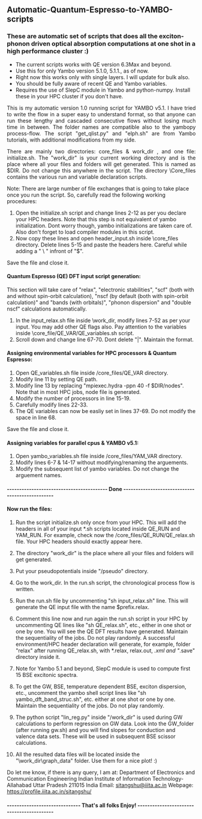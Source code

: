 ## Automatic-Quantum-Espresso-to-YAMBO-scripts
### These are automatic set of scripts that does all the exciton-phonon driven optical absorption computations at one shot in a high performance cluster :)
- The current scripts works with QE version 6.3Max and beyond.
- Use this for only Yambo version 5.1.0, 5.1.1., as of now.
- Right now this works only with single layers. I will update for bulk also.
- You should be fully aware of recent QE and Yambo variables. 
- Requires the use of SlepC module in Yambo and python-numpy. Install these in your HPC cluster if you don't have.

<p style='text-align: justify;'>This is my automatic version 1.0 running script for YAMBO v5.1. I have tried to write the flow in a super easy to understand format, so that anyone can run these lengthy and cascaded consecutive flows without losing much time in between. The folder names are compatible also to the yambopy process-flow. The script "get_qlist.py" and "elph.sh" are from Yambo tutorials, with additional modifications from my side.</p>

<p style='text-align: justify;'>There are mainly two directories: core_files & work_dir , and one file: initialize.sh. The "work_dir" is your current working directory and is the place where all your files and folders will get generated. This is named as $DIR. Do not change this anywhere in the script. The directory \Core_files contains the various run and variable declaration scripts. 

Note: There are large number of file exchanges that is going to take place once you run the script. So, carefully read the following working procedures:</p>  

1. Open the initialize.sh script and change lines 2-12 as per you declare your HPC headers. Note that this step is not equivalent of yambo initialization. Dont worry though, yambo initializations are taken care of. Also don't forget to load compiler modules in this script.
2. Now copy these lines and open header_input.sh inside \core_files directory. Delete lines 5-15 and paste the headers here. Careful while adding a " \ " infront of "$". 

Save the file and close it.

#### Quantum Espresso (QE) DFT input script generation: 
This section will take care of "relax", "electronic stabilities", "scf" (both with and without spin-orbit calculation), "nscf (by default (both with spin-orbit calculation)" and "bands (with orbitals)", "phonon dispersion" and "double nscf" calculations automatically.

1. In the input_relax.sh file inside \work_dir, modify lines 7-52 as per your input. You may add other QE flags also. Pay attention to the variables inside \core_file/QE_VAR/QE_variables.sh script.
2. Scroll down and change line 67-70. Dont delete "|". Maintain the format.

#### Assigning environmental variables for HPC processors & Quantum Espresso:

1. Open QE_variables.sh file inside /core_files/QE_VAR directory.
2. Modify line 11 by setting QE path.
3. Modify line 13 by replacing "mpiexec.hydra -ppn 40 -f $DIR/nodes". Note that in most HPC jobs, node file is generated.
4. Modify the number of processors in line 15-19.
5. Carefully modify lines 22-33.
6. The QE variables can now be easliy set in lines 37-69. Do not modify the space in line 68. 

Save the file and close it.

#### Assigning variables for parallel cpus & YAMBO v5.1:

1. Open yambo_variables.sh file inside /core_files/YAM_VAR directory.
2. Modify lines 6-7 & 14-17 without modifying/renaming the arguements.
3. Modify the subsequent list of yambo variables. Do not change the arguement names.

#### ----------------------------------------- Done ------------------------------------------------

#### Now run the files:

1. Run the script initialize.sh only once from your HPC. This will add the headers in all of your input *.sh scripts located inside QE_RUN and YAM_RUN. For example, check now the /core_files/QE_RUN/QE_relax.sh file. Your HPC headers should exactly appear here.
2. The directory "work_dir" is the place where all your files and folders will get generated. 
3. Put your pseudopotentials inside "/pseudo" directory.
4. Go to the work_dir. In the run.sh script, the chronological process flow is written. 
5. Run the run.sh file by uncommenting "sh input_relax.sh" line. This will generate the QE input file with the name $prefix.relax.
6. Comment this line now and run again the run.sh script in your HPC by uncommenting QE lines like "sh QE_relax.sh", etc., either in one shot or one by one. You will see the QE DFT results have generated. Maintain the sequentiality of the jobs. Do not play randomly. A successful environment/HPC header declaration will generate, for example, folder "relax" after running QE_relax.sh, with *.relax, relax.out, *.xml and "*.save" directory inside it.

7. Note for Yambo 5.1 and beyond, SlepC module is used to compute first 15 BSE excitonic spectra. 
8. To get the GW, BSE, temperature dependent BSE, exciton dispersion, etc., uncomment the yambo shell script lines like "sh yambo_dft_band_struc.sh", etc. either at one shot or one by one. Maintain the sequentiality of the jobs. Do not play randomly.
9. The python script "lin_reg.py" inside "/work_dir" is used during GW calculations to perform regression on GW data. Look into the GW_folder (after running gw.sh) and you will find slopes for conduction and valence data sets. These will be used in subsequent BSE scissor calculations.
10. All the resulted data files will be located inside the "\work_dir\graph_data\" folder. Use them for a nice plot! :) 



Do let me know, if there is any query, I am at: 
  Department of Electronics and Communication Engineering
  Indian Institute of Information Technology-Allahabad
  Uttar Pradesh 211015
  India
  Email: sitangshu@iiita.ac.in 
  Webpage: https://profile.iiita.ac.in/sitangshu/


#### ------------------------------ That's all folks Enjoy! ------------------------------------------
